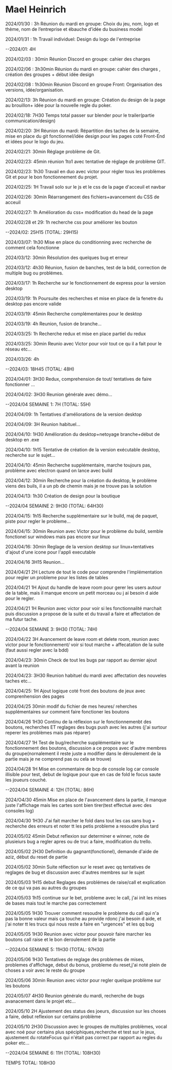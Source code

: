 # Mael Heinrich

2024/01/30 : 3h		Réunion du mardi en groupe: Choix du jeu, nom, logo et thème, nom de l’entreprise et ébauche d’idée du business model

2024/01/31 : 1h		Travail individuel: Design du logo de l'entreprise

--2024/01: 4H

2024/02/03 : 30min	Réunion Discord en groupe:  cahier des charges 

2024/02/06 : 3h30min	Réunion du mardi en groupe:  cahier des charges , création des groupes + début idée design 

2024/02/08 : 1h30min	Réunion Discord en groupe Front: Organisation des versions, idée/organisation.

2024/02/13: 3h		Réunion du mardi en groupe: Création du design de la page au brouillon+ idée pour la nouvelle regle du poker.

2024/02/18: 7H30	Temps total passer sur blender pour le trailer(partie communication/design)

2024/02/20: 3H		Réunion du mardi: Répartition des taches de la semaine, mise en place du git fonctionnel/idée design pour les pages coté Front-End et idées pour le logo du jeu.

2024/02/21: 30min   Réglage problème de Git.

2024/02/23: 45min   réunion 1to1 avec tentative de réglage de problème GIT.

2024/02/23: 1h30    Travail en duo avec victor pour régler tous les problèmes Git et pour le bon fonctionnement du projet.
 	
2024/02/25: 1H      Travail solo sur le js et le css de la page d'acceuil et navbar

2024/02/26: 30min   Réarrangement des fichiers+avancement du CSS de acceuil 

2024/02/27: 1h      Amélioration du css+ modification du head de la page

2024/02/28 et 29: 1h    recherche css pour améliorer les bouton

--2024/02: 25H15 (TOTAL: 29H15)

2024/03/07: 1h30    Mise en place du conditionning avec recherche de comment cela fonctionne 

2024/03/12: 30min   Résolution des quelques bug et erreur 

2024/03/12: 4h30    Réunion, fusion de banches, test de la bdd, correction de multiple bug ou problémes.

2024/03/17: 1h      Recherche sur le fonctionnement de express pour la version desktop

2024/03/19: 1h      Poursuite des recherches et mise en place de la fenetre du desktop pas encore valide

2024/03/19: 45min   Recherche complémentaires pour le desktop 

2024/03/19: 4h      Reunion, fusion de branche...

2024/03/25: 1h      Recherche redux et mise en place partiel du redux

2024/03/25: 30min   Reunio avec Victor pour voir tout ce qu il a fait pour le réseau etc...

2024/03/26: 4h

--2024/03:  18H45 (TOTAL: 48H)

2024/04/01: 3H30    Redux, comprehension de tout/ tentatives de faire fonctionner ... 

2024/04/02: 3H30    Reunion générale avec démo...

--2024/04 SEMAINE 1: 7H (TOTAL: 55H)

2024/04/09: 1h      Tentatives d'améliorations de la version desktop

2024/04/09: 3H      Reunion habituel...

2024/04/10: 1H30    Amélioration du desktop+netoyage branche+début de desktop en .exe

2024/04/10: 1h15    Tentative de création de la version exécutable desktop, recherche sur le sujet...

2024/04/10: 45min   Recherche supplémentaire, marche toujours pas, problème avec electron quand on lance avec build

2024/04/12: 30min   Recherche pour la création du desktop, le problème viens des buils, il a un pb de chemin mais je ne trouve pas la solution 

2024/04/13: 1h30    Création de design pour la boutique

--2024/04 SEMAINE 2: 9H30 (TOTAL: 64H30) 

2024/04/15: 1h15    Recherche supplémentaire sur le build, maj de paquet, piste pour regler le probleme...

2024/04/15: 30min   Reunion avec Victor pour le problème du build, semble fonctionel sur windows mais pas encore sur linux

2024/04/16: 30min   Reglage de la version desktop sur linux+tentatives d'ajout d'une icone pour l'appli executable

2024/04/16  3H15    Reunion...

2024/04/21  2H      Lecture de tout le code pour comprendre l'implémentation pour regler un probleme pour les listes de tables

2024/04/21  1H      Ajout du handle de leave room pour gerer les users autour de la table, mais il manque encore un petit morceau ou j ai besoin d aide pour le regler.

2024/04/21  1H      Reunion avec victor pour voir si les fonctionnalité marchait puis discussion a propose de la suite et du travail a faire et affectation de ma futur tache.

--2024/04 SEMAINE 3: 9H30 (TOTAL: 74H)

2024/04/22  3H      Avancement de leave room et delete room, reunion avec victor pour le fonctionnement/ voir si tout marche + affecatation de la suite (faut aussi regler avec la bdd)

2024/04/23: 30min   Check de tout les bugs par rapport au dernier ajout avant la reunion

2024/04/23: 3H30    Reunion habituel du mardi avec affectation des nouveles taches etc...

2024/04/25: 1H      Ajout logique coté front des boutons de jeux avec comprenhension des pages

2024/04/25  30min   modif du fichier de mes heures/ reherches supplémentaires sur comment faire fonctioner les boutons

2024/04/26  1H30    Continu de la réflexion sur le fonctionnemenbt des boutons, recherches ET reglages des bugs push avec les autres (j'ai surtour reperer les problèmes mais pas réparer)

2024/04/27  1H      Test de bug/recherche supplémentaire sur le fonctionnement des boutons, discussion a ce propos avec d'autre membres du groupe(nornalement il reste juste a modifier dans le déroulement de la partie mais je ne comprend pas ou cela se trouve)

2024/04/28  1H      Mise en commentaire de bcp de console log car console illisible pour test, debut de logique pour que en cas de fold le focus saute les joueurs couché.

--2024/04 SEMAINE 4: 12H (TOTAL: 86H)

2024/O4/30  45min   Mise en place de l'avancement dans la partie, il manque juste l'affichage mais les cartes sont bien tirer(test effectué avec des consoles log)

2024/04/30  1H30    J'ai fait marcher le fold dans tout les cas sans bug + recherche des erreurs et noter tt les petis probleme a resoudre plus tard

2024/05/02   45min   Debut reflexion sur determiner e winner, note de plusieiurs bug a regler apres ou de truc a faire, modification du trello.

2024/05/02  2H30    Definition du gagnant(fonctionel), demande d'aide de aziz, début du reset de partie

2024/05/02  30min   Suite réflection sur le reset avec qq tentatives de reglages de bug et discussion avec d'autres membres sur le sujet

2024/05/03  1H15    debut Reglages des problémes de raise/call et explication de ce qui va pas au autres du groupes

2024/05/03  1h15    continue sur le bet, probleme avec le call, j'ai init les mises de bases mais tout le marche pas correctement

2024/05/05  1H30    Trouver comment resoudre le probleme du call qui n'a pas la bonne valeur mais ça touche au provide rdonc j'ai besoin d aide, et j'ai noter tt les trucs qui nous reste a faire en "urgences" et les qq bug 

2024/05/05  1H30    Reunion avec victor pour pouvoir faire marcher les boutons call raise et le bon deroulement de la partie

--2024/04 SEMAINE 5: 11H30 (TOTAL: 97H30)

2024/05/06  1H30    Tentatives de reglage des problemes de mises, problemes d'affichage, debut du bonus, probleme du reset,j'ai noté plein de choses a voir avec le reste du groupe 

2024/05/06  30min   Reunion avec victor pour regler quelque problème sur les boutons

2024/05/07  4H30    Reunion générale du mardi, recherche de bugs  avanacement dans le projet etc...

2024/05/10  2H      Ajustement des status des joeurs, discussion sur les choses a faire, debut reflexion sur certains problème  

2024/05/10  2H30    Discussion avec le groupes de multiples problèmes, vocal avec noé pour certains plus spéciphiques,recherche et test sur le jeux, ajustement du rotateFocus qui n'était pas correct par rapport au regles du poker etc...

--2024/04 SEMAINE 6: 11H (TOTAL: 108H30)

TEMPS TOTAL: 108H30
